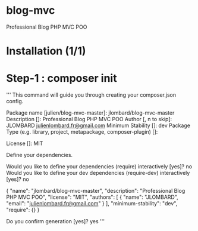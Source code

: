 # blog-mvc
Professional Blog PHP MVC POO

# Installation (1/1)


# Step-1 : composer init
'''
This command will guide you through creating your composer.json config.

Package name [julien/blog-mvc-master]: jlombard/blog-mvc-master   
Description []: Professional Blog PHP MVC POO
Author [, n to skip]: JLOMBARD <julienlombard.fr@gmail.com>
Minimum Stability []: dev
Package Type (e.g. library, project, metapackage, composer-plugin) []:

License []: MIT

Define your dependencies.

Would you like to define your dependencies (require) interactively [yes]? no
Would you like to define your dev dependencies (require-dev) interactively [yes]? no

{
    "name": "jlombard/blog-mvc-master",
    "description": "Professional Blog PHP MVC POO",
    "license": "MIT",
    "authors": [
        {
            "name": "JLOMBARD",
            "email": "julienlombard.fr@gmail.com"
        }
    ],
    "minimum-stability": "dev",
    "require": {}
}

Do you confirm generation [yes]? yes
'''
